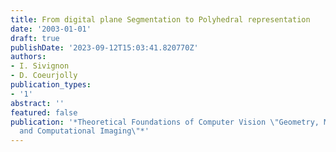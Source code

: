 ```yaml
---
title: From digital plane Segmentation to Polyhedral representation
date: '2003-01-01'
draft: true
publishDate: '2023-09-12T15:03:41.820770Z'
authors:
- I. Sivignon
- D. Coeurjolly
publication_types:
- '1'
abstract: ''
featured: false
publication: '*Theoretical Foundations of Computer Vision \"Geometry, Morphology,
  and Computational Imaging\"*'
---
```


